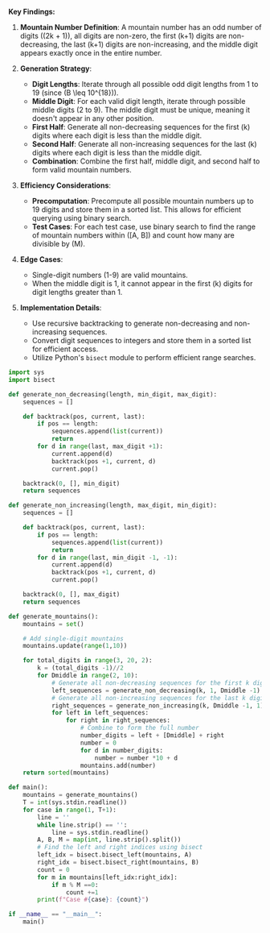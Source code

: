 **Key Findings:**

1. **Mountain Number Definition**: A mountain number has an odd number of digits (\(2k + 1\)), all digits are non-zero, the first \(k+1\) digits are non-decreasing, the last \(k+1\) digits are non-increasing, and the middle digit appears exactly once in the entire number.

2. **Generation Strategy**:
   - **Digit Lengths**: Iterate through all possible odd digit lengths from 1 to 19 (since \(B \leq 10^{18}\)).
   - **Middle Digit**: For each valid digit length, iterate through possible middle digits (2 to 9). The middle digit must be unique, meaning it doesn't appear in any other position.
   - **First Half**: Generate all non-decreasing sequences for the first \(k\) digits where each digit is less than the middle digit.
   - **Second Half**: Generate all non-increasing sequences for the last \(k\) digits where each digit is less than the middle digit.
   - **Combination**: Combine the first half, middle digit, and second half to form valid mountain numbers.

3. **Efficiency Considerations**:
   - **Precomputation**: Precompute all possible mountain numbers up to 19 digits and store them in a sorted list. This allows for efficient querying using binary search.
   - **Test Cases**: For each test case, use binary search to find the range of mountain numbers within \([A, B]\) and count how many are divisible by \(M\).

4. **Edge Cases**:
   - Single-digit numbers (1-9) are valid mountains.
   - When the middle digit is 1, it cannot appear in the first \(k\) digits for digit lengths greater than 1.
   
5. **Implementation Details**:
   - Use recursive backtracking to generate non-decreasing and non-increasing sequences.
   - Convert digit sequences to integers and store them in a sorted list for efficient access.
   - Utilize Python's `bisect` module to perform efficient range searches.

```python
import sys
import bisect

def generate_non_decreasing(length, min_digit, max_digit):
    sequences = []

    def backtrack(pos, current, last):
        if pos == length:
            sequences.append(list(current))
            return
        for d in range(last, max_digit +1):
            current.append(d)
            backtrack(pos +1, current, d)
            current.pop()

    backtrack(0, [], min_digit)
    return sequences

def generate_non_increasing(length, max_digit, min_digit):
    sequences = []

    def backtrack(pos, current, last):
        if pos == length:
            sequences.append(list(current))
            return
        for d in range(last, min_digit -1, -1):
            current.append(d)
            backtrack(pos +1, current, d)
            current.pop()

    backtrack(0, [], max_digit)
    return sequences

def generate_mountains():
    mountains = set()

    # Add single-digit mountains
    mountains.update(range(1,10))

    for total_digits in range(3, 20, 2):
        k = (total_digits -1)//2
        for Dmiddle in range(2, 10):
            # Generate all non-decreasing sequences for the first k digits
            left_sequences = generate_non_decreasing(k, 1, Dmiddle -1)
            # Generate all non-increasing sequences for the last k digits
            right_sequences = generate_non_increasing(k, Dmiddle -1, 1)
            for left in left_sequences:
                for right in right_sequences:
                    # Combine to form the full number
                    number_digits = left + [Dmiddle] + right
                    number = 0
                    for d in number_digits:
                        number = number *10 + d
                    mountains.add(number)
    return sorted(mountains)

def main():
    mountains = generate_mountains()
    T = int(sys.stdin.readline())
    for case in range(1, T+1):
        line = ''
        while line.strip() == '':
            line = sys.stdin.readline()
        A, B, M = map(int, line.strip().split())
        # Find the left and right indices using bisect
        left_idx = bisect.bisect_left(mountains, A)
        right_idx = bisect.bisect_right(mountains, B)
        count = 0
        for m in mountains[left_idx:right_idx]:
            if m % M ==0:
                count +=1
        print(f"Case #{case}: {count}")

if __name__ == "__main__":
    main()
```